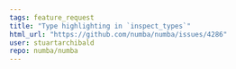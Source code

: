 ```yaml
---
tags: feature_request
title: "Type highlighting in `inspect_types`"
html_url: "https://github.com/numba/numba/issues/4286"
user: stuartarchibald
repo: numba/numba
---
```


